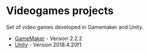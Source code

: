 # Videogames projects
Set of video games developed in Gamemaker and Unity.

* [GameMaker](https://www.yoyogames.com/get) - Version 2.2.2
* [Unity](https://unity3d.com/es/get-unity/download) - Version 2018.4.20f1.
